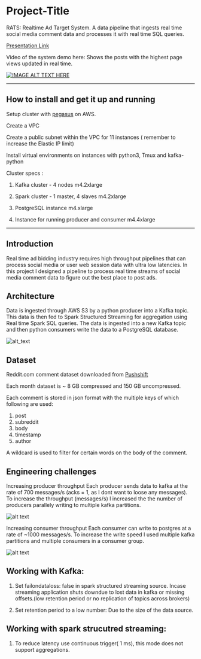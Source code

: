 # Project-Title

RATS: Realtime Ad Target System. A data pipeline that ingests real time social media comment data and processes it with real time SQL queries.   

[Presentation Link](https://docs.google.com/presentation/d/1ByLgQYYm2pEewjAqjKKPnzJPrHq2Ncxq-mxKJygP8QA/edit#slide=id.p2) 

Video of the system demo here: Shows the posts with the highest page views updated in real time.

[![IMAGE ALT TEXT HERE](https://img.youtube.com/vi/E4lTejKN7KE/0.jpg)](https://www.youtube.com/watch?v=E4lTejKN7KE)

<hr/>

## How to install and get it up and running
Setup cluster with [pegasus](https://github.com/InsightDataScience/pegasus) on AWS.

Create a VPC

Create a public subnet within the VPC for 11 instances ( remember to increase the Elastic IP limit)

Install virtual environments on instances with python3, Tmux and kafka-python


Cluster specs :

1. Kafka cluster - 4 nodes m4.2xlarge

2. Spark cluster - 1 master, 4 slaves m4.2xlarge

3. PostgreSQL instance m4.xlarge

4. Instance for running producer and consumer m4.4xlarge

<hr/>

## Introduction

Real time ad bidding industry requires high throughput pipelines that can process social media or user web session data with ultra low latencies. In this project I designed a pipeline to process real time streams of social media comment data to figure out the best place to post ads.

## Architecture
Data is ingested through AWS S3 by a python producer into a  Kafka topic. This data is then fed to  Spark Structured Streaming for aggregation using Real time Spark SQL queries. The data is ingested into a new Kafka topic and then python consumers write the data to a PostgreSQL database.

![alt_text](https://i.imgur.com/NWmIh8p.png)

## Dataset
Reddit.com comment dataset downloaded from [Pushshift](https://files.pushshift.io/reddit/comments/)

Each month dataset is ~ 8 GB compressed and 150 GB uncompressed. 

Each comment is stored in json format with the multiple keys of which following are used:
1. post
2. subreddit
3. body
4. timestamp
5. author

A wildcard is used to filter for certain words on the body of the comment. 

## Engineering challenges

Increasing producer throughput
Each producer sends data to kafka at the rate of 700 messages/s (acks = 1, as I dont want to loose any messages). 
To increase the throughput (messages/s) I increased the the number of producers parallely writing to multiple kafka partitions.

![alt text](https://imgur.com/uEljLI4.png)

Increasing consumer throughput
Each consumer can write to postgres at a rate of ~1000 messages/s. To increase the write speed I used multiple kafka partitions and multiple consumers in a consumer group.

![alt text](https://imgur.com/sFtM2y4.png)

## Working with Kafka:

1. Set failondataloss: false in spark structured streaming source. Incase streaming application shuts downdue to lost data in kafka or missing offsets.(low retention period or no replication of topics across brokers)

2. Set retention period to a low number: Due to the size of the data source.

## Working with spark strucutred streaming: 

1. To reduce latency use continuous trigger( 1 ms), this mode does not support aggregations.

[//]:# (2. Reducing the number of spark sql paritions, reduces processing time. Lowest processing time achived is ~ 600 ms with 6 parititions.) 



[//]:# (## Trade-offs)
